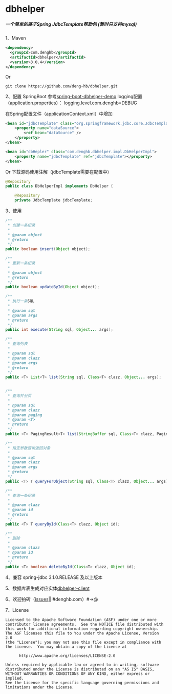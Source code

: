 # dbhelper

##### 一个简单的基于Spring JdbcTemplate帮助包 (暂时只支持mysql)

1、Maven
```xml
<dependency>
  <groupId>com.denghb</groupId>
  <artifactId>dbhelper</artifactId>
  <version>3.0.4</version>
</dependency>
```
Or 
```
git clone https://github.com/deng-hb/dbhelper.git
```

2、配置
SpringBoot
参考[spring-boot-dbhelper-demo](https://github.com/deng-hb/spring-boot-dbhelper-demo)
logging配置（application.properties）：
logging.level.com.denghb=DEBUG

在Spring配置文件（applicationContext.xml）中增加
```xml
<bean id="jdbcTemplate" class="org.springframework.jdbc.core.JdbcTemplate">
	<property name="dataSource">
		<ref bean="dataSource" />
	</property>
</bean>

<bean id="dbHepler" class="com.denghb.dbhelper.impl.DbHelperImpl">
	<property name="jdbcTemplate" ref="jdbcTemplate"></property>		
</bean>
```
Or 下载源码使用注解（jdbcTemplate需要在配置中）
```java
@Repository
public class DbHelperImpl implements DbHelper {

  	@Repository
	private JdbcTemplate jdbcTemplate;
```


3、使用
```java
/**
 * 创建一条纪录
 *
 * @param object
 * @return
 */
public boolean insert(Object object);

/**
 * 更新一条纪录
 *
 * @param object
 * @return
 */
public boolean updateById(Object object);

/**
 * 执行一条SQL
 *
 * @param sql
 * @param args
 * @return
 */
public int execute(String sql, Object... args);

/**
 * 查询列表
 *
 * @param sql
 * @param clazz
 * @param args
 * @return
 */
public <T> List<T> list(String sql, Class<T> clazz, Object... args);


/**
 * 查询并分页
 *
 * @param sql
 * @param clazz
 * @param paging
 * @param <T>
 * @return
 */
public <T> PagingResult<T> list(StringBuffer sql, Class<T> clazz, Paging paging);

/**
 * 指定参数查询返回对象
 *
 * @param sql
 * @param clazz
 * @param args
 * @return
 */
public <T> T queryForObject(String sql, Class<T> clazz, Object... args);

/**
 * 查询一条纪录
 *
 * @param clazz
 * @param id
 * @return
 */
public <T> T queryById(Class<T> clazz, Object id);

/**
 * 删除
 *
 * @param clazz
 * @param id
 * @return
 */
public <T> boolean deleteById(Class<T> clazz, Object id);
```

4、兼容 spring-jdbc 3.1.0.RELEASE 及以上版本

5、数据库表生成对应实体[dbhelper-client](https://github.com/deng-hb/dbhelper-client)

6、欢迎拍砖（[issues](https://github.com/deng-hb/dbhelper/issues)||i#denghb.com）#->@

7、License
```
Licensed to the Apache Software Foundation (ASF) under one or more
contributor license agreements.  See the NOTICE file distributed with
this work for additional information regarding copyright ownership.
The ASF licenses this file to You under the Apache License, Version 2.0
(the "License"); you may not use this file except in compliance with
the License.  You may obtain a copy of the License at

      http://www.apache.org/licenses/LICENSE-2.0

Unless required by applicable law or agreed to in writing, software
distributed under the License is distributed on an "AS IS" BASIS,
WITHOUT WARRANTIES OR CONDITIONS OF ANY KIND, either express or implied.
See the License for the specific language governing permissions and
limitations under the License.
```

